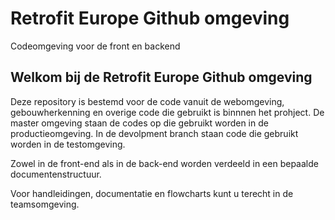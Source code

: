 # Retrofit Europe Github omgeving
 Codeomgeving voor de front en backend

## Welkom bij de Retrofit Europe Github omgeving

Deze repository is bestemd voor de code vanuit de webomgeving, gebouwherkenning en overige code die gebruikt is binnnen het prohject.
De master omgeving staan de codes op die gebruikt worden in de productieomgeving. In de devolpment branch staan code die gebruikt worden in de testomgeving.

Zowel in de front-end als in de back-end worden verdeeld in een bepaalde documentenstructuur.

Voor handleidingen, documentatie en flowcharts kunt u terecht in de teamsomgeving.
